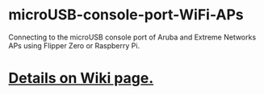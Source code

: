 # microUSB-console-port-WiFi-APs
Connecting to the microUSB console port of Aruba and Extreme Networks APs using Flipper Zero or Raspberry Pi.  
# [Details on Wiki page.](https://github.com/eliascarbajo/microUSB-console-port-WiFi-APs/wiki)
